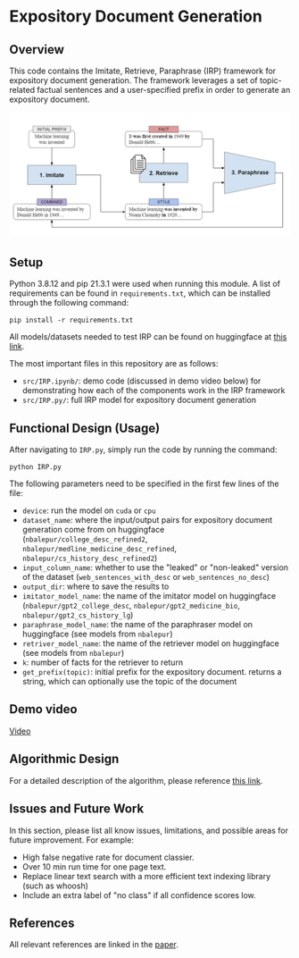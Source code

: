 # Expository Document Generation

## Overview

This code contains the Imitate, Retrieve, Paraphrase (IRP) framework for expository document generation. The framework leverages a set of topic-related factual sentences and a user-specified prefix in order to generate an expository document.

![IRP](model.png)

## Setup

Python 3.8.12 and pip 21.3.1 were used when running this module. A list of requirements can be found in `requirements.txt`, which can be installed through the following command:
```
pip install -r requirements.txt 
```

All models/datasets needed to test IRP can be found on huggingface at [this link](https://huggingface.co/nbalepur).

The most important files in this repository are as follows:
* `src/IRP.ipynb/`: demo code (discussed in demo video below) for demonstrating how each of the components work in the IRP framework
* `src/IRP.py/`: full IRP model for expository document generation


## Functional Design (Usage)

After navigating to `IRP.py`, simply run the code by running the command:

```
python IRP.py
```

The following parameters need to be specified in the first few lines of the file:

* `device`: run the model on `cuda` or `cpu`
* `dataset_name`: where the input/output pairs for expository document generation come from on huggingface (`nbalepur/college_desc_refined2`, `nbalepur/medline_medicine_desc_refined`, `nbalepur/cs_history_desc_refined2`)  
* `input_column_name`: whether to use the "leaked" or "non-leaked" version of the dataset (`web_sentences_with_desc` or `web_sentences_no_desc`)
* `output_dir`: where to save the results to
* `imitator_model_name`: the name of the imitator model on huggingface (`nbalepur/gpt2_college_desc`, `nbalepur/gpt2_medicine_bio`, `nbalepur/gpt2_cs_history_lg`)
* `paraphrase_model_name`: the name of the paraphraser model on huggingface (see models from `nbalepur`)
* `retriver_model_name`: the name of the retriever model on huggingface (see models from `nbalepur`)
* `k`: number of facts for the retriever to return 
* `get_prefix(topic)`: initial prefix for the expository document. returns a string, which can optionally use the topic of the document

## Demo video

<a href="https://drive.google.com/file/d/1EzU7N72KTsYrJgs5XnaHGda0CfZX8Osj/view?usp=sharing" title="Link Title">Video</a>


## Algorithmic Design 

For a detailed description of the algorithm, please reference [this link](https://www.overleaf.com/read/pdzrwwvvcpms).


## Issues and Future Work

In this section, please list all know issues, limitations, and possible areas for future improvement. For example:

* High false negative rate for document classier. 
* Over 10 min run time for one page text.
* Replace linear text search with a more efficient text indexing library (such as whoosh)
* Include an extra label of "no class" if all confidence scores low. 


## References 

All relevant references are linked in the [paper](https://www.overleaf.com/read/pdzrwwvvcpms).
